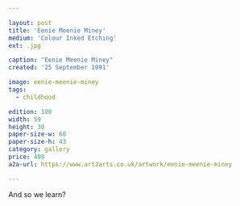 ```yaml
---

layout: post
title: 'Eenie Meenie Miney'
medium: 'Colour Inked Etching'
ext: .jpg

caption: "Eenie Meenie Miney"
created: '25 September 1991'

image: eenie-meenie-miney
tags:
  - childhood

edition: 100
width: 59
height: 30
paper-size-w: 68
paper-size-h: 43
category: gallery
price: 400
a2a-url: https://www.art2arts.co.uk/artwork/eenie-meenie-miney

---
```


And so we learn?
